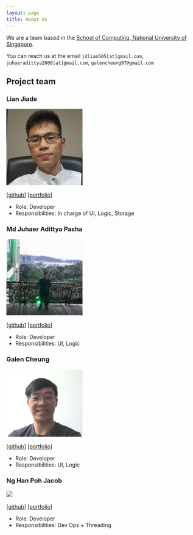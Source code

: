 ```yaml
---
layout: page
title: About Us
---
```


We are a team based in the [School of Computing, National University of Singapore](http://www.comp.nus.edu.sg).

You can reach us at the email `jdlian505[at]gmail.com`, `juhaeradittya2000[at]gmail.com`, `galencheung97@gmail.com`

## Project team

### Lian Jiade

<img src="images/csjiade.png" width="200px">

[[github](https://github.com/CSjiade)]
[[portfolio](team/lianjiade.md)]

* Role: Developer
* Responsibilities: In charge of UI, Logic, Storage

###  Md Juhaer Adittya Pasha

<img src="images/pasha-292.png" width="200px">

[[github](http://github.com/johndoe)]
[[portfolio](team/pasha-292.md)]

* Role: Developer
* Responsibilities: UI, Logic

### Galen Cheung

<img src="images/cheunggalen.png" width="200px">

[[github](http://github.com/cheunggalen)] [[portfolio]()]

* Role: Developer
* Responsibilities: UI, Logic

### Ng Han Poh Jacob

<img src="images/jacob-109.png" width="200px">

[[github](http://github.com/johndoe)]
[[portfolio]()]

* Role: Developer
* Responsibilities: Dev Ops + Threading

